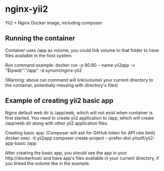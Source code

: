 # nginx-yii2
Yii2 + Nginx Docker image, including composer

## Running the container
Container uses /app as volume, you could link volume to that folder to have files available in the host system.

Run command example:
docker run -p 80:80 --name yii2app -v "$(pwd)":"/app" -d synomi/nginx-yii2

(Warning: above run command will link(volume) your current directory to the container, potentially messing with directory's files)

## Example of creating yii2 basic app
Nginx default web dir is /app/web, which will not exist when container is first started. You need to create yii2 application to /app, which will create /app/web dir along with other yii2 application files.

Creating basic app: (Composer will ask for GitHub token for API rate limit)
docker exec -it yii2app composer create-project --prefer-dist yiisoft/yii2-app-basic /app

After creating the basic app, you should see the app in your http://dockerhost/ and have app's files available in your current directory, if you linked the volume like in the example. 
